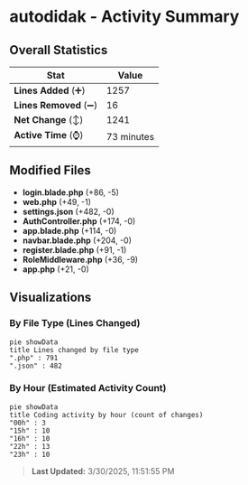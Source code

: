 # autodidak - Activity Summary 

## Overall Statistics

| Stat                   | Value                                                             |
| ---------------------- | ----------------------------------------------------------------- |
| **Lines Added** (➕)   | 1257                                          |
| **Lines Removed** (➖) | 16                                        |
| **Net Change** (↕)    | 1241                |
| **Active Time** (⌚)   | 73 minutes |


## Modified Files
- **login.blade.php** (+86, -5)
- **web.php** (+49, -1)
- **settings.json** (+482, -0)
- **AuthController.php** (+174, -0)
- **app.blade.php** (+114, -0)
- **navbar.blade.php** (+204, -0)
- **register.blade.php** (+91, -1)
- **RoleMiddleware.php** (+36, -9)
- **app.php** (+21, -0)

## Visualizations

### By File Type (Lines Changed)

```mermaid
pie showData
title Lines changed by file type
".php" : 791
".json" : 482
```

### By Hour (Estimated Activity Count)

```mermaid
pie showData
title Coding activity by hour (count of changes)
"00h" : 3
"15h" : 10
"16h" : 10
"22h" : 13
"23h" : 10
```


> **Last Updated:** 3/30/2025, 11:51:55 PM